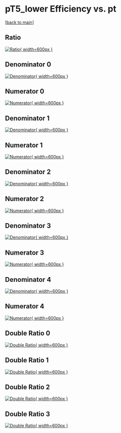 # pT5_lower Efficiency vs. pt

[[back to main](./)]



## Ratio

[![Ratio](../mtv/var/pT5_lower_xtr_321_-1_eff_pt.png){ width=600px }](../mtv/var/pT5_lower_xtr_321_-1_eff_pt.pdf)

## Denominator 0

[![Denominator](../mtv/den/pT5_lower_xtr_321_-1_eff_pt_den0.png){ width=600px }](../mtv/den/pT5_lower_xtr_321_-1_eff_pt_den0.pdf)

## Numerator 0

[![Numerator](../mtv/num/pT5_lower_xtr_321_-1_eff_pt_num0.png){ width=600px }](../mtv/num/pT5_lower_xtr_321_-1_eff_pt_num0.pdf)

## Denominator 1

[![Denominator](../mtv/den/pT5_lower_xtr_321_-1_eff_pt_den1.png){ width=600px }](../mtv/den/pT5_lower_xtr_321_-1_eff_pt_den1.pdf)

## Numerator 1

[![Numerator](../mtv/num/pT5_lower_xtr_321_-1_eff_pt_num1.png){ width=600px }](../mtv/num/pT5_lower_xtr_321_-1_eff_pt_num1.pdf)

## Denominator 2

[![Denominator](../mtv/den/pT5_lower_xtr_321_-1_eff_pt_den2.png){ width=600px }](../mtv/den/pT5_lower_xtr_321_-1_eff_pt_den2.pdf)

## Numerator 2

[![Numerator](../mtv/num/pT5_lower_xtr_321_-1_eff_pt_num2.png){ width=600px }](../mtv/num/pT5_lower_xtr_321_-1_eff_pt_num2.pdf)

## Denominator 3

[![Denominator](../mtv/den/pT5_lower_xtr_321_-1_eff_pt_den3.png){ width=600px }](../mtv/den/pT5_lower_xtr_321_-1_eff_pt_den3.pdf)

## Numerator 3

[![Numerator](../mtv/num/pT5_lower_xtr_321_-1_eff_pt_num3.png){ width=600px }](../mtv/num/pT5_lower_xtr_321_-1_eff_pt_num3.pdf)

## Denominator 4

[![Denominator](../mtv/den/pT5_lower_xtr_321_-1_eff_pt_den4.png){ width=600px }](../mtv/den/pT5_lower_xtr_321_-1_eff_pt_den4.pdf)

## Numerator 4

[![Numerator](../mtv/num/pT5_lower_xtr_321_-1_eff_pt_num4.png){ width=600px }](../mtv/num/pT5_lower_xtr_321_-1_eff_pt_num4.pdf)

## Double Ratio 0

[![Double Ratio](../mtv/ratio/pT5_lower_xtr_321_-1_eff_pt_ratio0.png){ width=600px }](../mtv/ratio/pT5_lower_xtr_321_-1_eff_pt_ratio0.pdf)

## Double Ratio 1

[![Double Ratio](../mtv/ratio/pT5_lower_xtr_321_-1_eff_pt_ratio1.png){ width=600px }](../mtv/ratio/pT5_lower_xtr_321_-1_eff_pt_ratio1.pdf)

## Double Ratio 2

[![Double Ratio](../mtv/ratio/pT5_lower_xtr_321_-1_eff_pt_ratio2.png){ width=600px }](../mtv/ratio/pT5_lower_xtr_321_-1_eff_pt_ratio2.pdf)

## Double Ratio 3

[![Double Ratio](../mtv/ratio/pT5_lower_xtr_321_-1_eff_pt_ratio3.png){ width=600px }](../mtv/ratio/pT5_lower_xtr_321_-1_eff_pt_ratio3.pdf)

